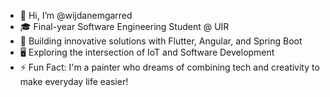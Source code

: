 - 👋 Hi, I’m @wijdanemgarred
- 🎓 Final-year Software Engineering Student @ UIR 
- 🚀 Building innovative solutions with Flutter, Angular, and Spring Boot
- 🖥️ Exploring the intersection of IoT and Software Development
- ⚡ Fun Fact: I'm a painter who dreams of combining tech and creativity to make everyday life easier! 
